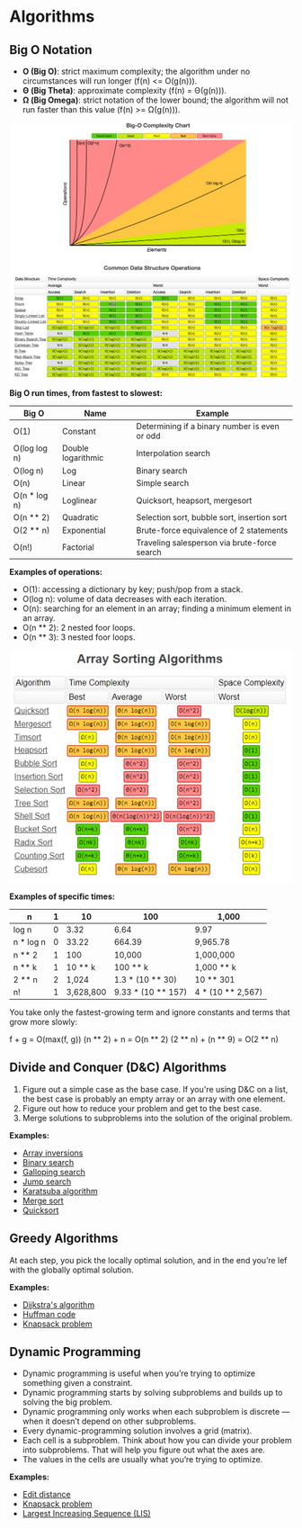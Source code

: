 # Algorithms

## Big O Notation

- **O (Big O)**: strict maximum complexity; the algorithm under no circumstances will run longer (f(n) <= O(g(n))).
- **Θ (Big Theta)**: approximate complexity (f(n) = Θ(g(n))).
- **Ω (Big Omega)**: strict notation of the lower bound; the algorithm will not run faster than this value (f(n) >= Ω(g(n))).

![big_o.png](https://raw.githubusercontent.com/kooznitsa/python_algorithms/main/images/big_o.png)

**Big O run times, from fastest to slowest:**

| Big O         | Name               | Example                                       |
| ------------- | ------------------ | --------------------------------------------- |
| O(1)          | Constant           | Determining if a binary number is even or odd |
| O(log log n)  | Double logarithmic | Interpolation search                          |
| O(log n)      | Log                | Binary search                                 |
| O(n)          | Linear             | Simple search                                 |
| O(n \* log n) | Loglinear          | Quicksort, heapsort, mergesort                |
| O(n \*\* 2)   | Quadratic          | Selection sort, bubble sort, insertion sort   |
| O(2 \*\* n)   | Exponential        | Brute-force equivalence of 2 statements       |
| O(n!)         | Factorial          | Traveling salesperson via brute-force search  |

**Examples of operations:**
- O(1): accessing a dictionary by key; push/pop from a stack.
- O(log n): volume of data decreases with each iteration.
- O(n): searching for an element in an array; finding a minimum element in an array.
- O(n ** 2): 2 nested foor loops.
- O(n ** 3): 3 nested foor loops.

![array_sorting.png](https://raw.githubusercontent.com/kooznitsa/python_algorithms/main/images/array_sorting.png)

**Examples of specific times:**

| n          | 1   | 10        | 100                   | 1,000                |
| ---------- | --- | --------- | --------------------- | -------------------- |
| log n      | 0   | 3.32      | 6.64                  | 9.97                 |
| n \* log n | 0   | 33.22     | 664.39                | 9,965.78             |
| n \*\* 2   | 1   | 100       | 10,000                | 1,000,000            |
| n \*\* k   | 1   | 10 \*\* k | 100 \*\* k            | 1,000 \*\* k         |
| 2 \*\* n   | 2   | 1,024     | 1.3 \* (10 \*\* 30)   | 10 \*\* 301          |
| n!         | 1   | 3,628,800 | 9.33 \* (10 \*\* 157) | 4 \* (10 \*\* 2,567) |

You take only the fastest-growing term and ignore constants and terms that grow more slowly:

f + g = O(max(f, g))
(n ** 2) + n = O(n ** 2)
(2 ** n) + (n ** 9) = O(2 \*\* n)

## Divide and Conquer (D&C) Algorithms

1. Figure out a simple case as the base case. If you're using D&C on a list, the best case is probably an empty array or an array with one element.
2. Figure out how to reduce your problem and get to the best case.
3. Merge solutions to subproblems into the solution of the original problem.

**Examples:**

- [Array inversions](https://github.com/kooznitsa/python_algorithms/blob/main/other/array_inversions.py)
- [Binary search](https://github.com/kooznitsa/python_algorithms/blob/main/searching/binary_search.py)
- [Galloping search](https://github.com/kooznitsa/python_algorithms/blob/main/searching/galloping_search.py)
- [Jump search](https://github.com/kooznitsa/python_algorithms/blob/main/searching/jump_search.py)
- [Karatsuba algorithm](https://github.com/kooznitsa/python_algorithms/blob/main/other/karatsuba.py)
- [Merge sort](https://github.com/kooznitsa/python_algorithms/blob/main/sorting/merge_sort.py)
- [Quicksort](https://github.com/kooznitsa/python_algorithms/blob/main/sorting/quicksort.py)

## Greedy Algorithms

At each step, you pick the locally optimal solution, and in the end you’re lef with the globally optimal solution.

**Examples:**

- [Dijkstra's algorithm](https://github.com/kooznitsa/python_algorithms/blob/main/searching/dijkstra.py)
- [Huffman code](https://github.com/kooznitsa/python_algorithms/blob/main/greedy/huffman.py)
- [Knapsack problem](https://github.com/kooznitsa/python_algorithms/blob/main/greedy/knapsack.py)

## Dynamic Programming

- Dynamic programming is useful when you’re trying to optimize something given a constraint.
- Dynamic programming starts by solving subproblems and builds up to solving the big problem.
- Dynamic programming only works when each subproblem is discrete — when it doesn’t depend on other subproblems.
- Every dynamic-programming solution involves a grid (matrix).
- Each cell is a subproblem. Think about how you can divide your problem into subproblems. That will help you figure out what the axes are.
- The values in the cells are usually what you’re trying to optimize.

**Examples:**

- [Edit distance](https://github.com/kooznitsa/python_algorithms/blob/main/dynamic/edit_distance.py)
- [Knapsack problem](https://github.com/kooznitsa/python_algorithms/blob/main/dynamic/knapsack.py)
- [Largest Increasing Sequence (LIS)](https://github.com/kooznitsa/python_algorithms/blob/main/dynamic/lis.py)